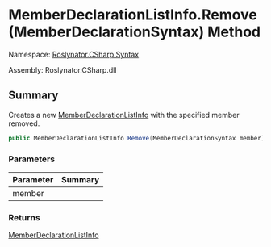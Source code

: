# MemberDeclarationListInfo\.Remove\(MemberDeclarationSyntax\) Method

Namespace: [Roslynator.CSharp.Syntax](../../README.md)

Assembly: Roslynator\.CSharp\.dll

## Summary

Creates a new [MemberDeclarationListInfo](../README.md) with the specified member removed\.

```csharp
public MemberDeclarationListInfo Remove(MemberDeclarationSyntax member)
```

### Parameters

| Parameter | Summary |
| --------- | ------- |
| member | |

### Returns

[MemberDeclarationListInfo](../README.md)




